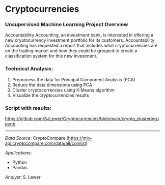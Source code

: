 # Cryptocurrencies

### Unsupervised Machine Learning Project Overview
Accountability Accounting, an investment bank, is interested in offering a new cryptocurrency investment portfolio for its customers.  Accountability Accounting has requested a report that includes what cryptocurrencies are on the trading market and how they could be grouped to create a classification system for this new investment.

### Technical Analysis:
1. Preprocess the data for Principal Component Analysis (PCA)
2. Reduce the data dimensions using PCA
3. Cluster cryptocurrencies using K-Means algorithm
4. Visualize the cryptocurrencies results

### Script with results:  
https://github.com/SJLewer/Cryptocurrencies/blob/main/crypto_clustering.ipynb
___
_Data Source:_ CryptoCompare (https://min-api.cryptocompare.com/data/all/coinlist)

_Applications:_ 
* Python
* Pandas

_Analyst_: S. Lewer

